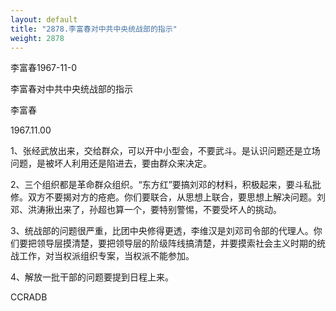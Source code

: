 ```yaml
---
layout: default
title: "2878.李富春对中共中央统战部的指示"
weight: 2878
---
```


李富春1967-11-0

李富春对中共中央统战部的指示

李富春

1967.11.00

1、张经武放出来，交给群众，可以开中小型会，不要武斗。是认识问题还是立场问题，是被坏人利用还是陷进去，要由群众来决定。

2、三个组织都是革命群众组织。“东方红”要搞刘邓的材料，积极起来，要斗私批修。双方不要揭对方的疮疤。你们要联合，从思想上联合，要思想上解决问题。刘邓、洪涛揪出来了，孙超也算一个，要特别警惕，不要受坏人的挑动。

3、统战部的问题很严重，比团中央修得更透，李维汉是刘邓司令部的代理人。你们要把领导层摸清楚，要把领导层的阶级阵线搞清楚，并要摸索社会主义时期的统战工作，对当权派组织专案，当权派不能参加。

4、解放一批干部的问题要提到日程上来。

CCRADB

